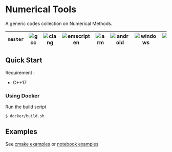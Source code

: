 # Numerical Tools
A generic codes collection on Numerical Methods.   

| `master` 	| ![gcc](https://github.com/alifahrri/nmtools/workflows/gcc/badge.svg) | ![clang](https://github.com/alifahrri/nmtools/workflows/clang/badge.svg) | ![emscripten](https://github.com/alifahrri/nmtools/workflows/emscripten/badge.svg) | ![arm](https://github.com/alifahrri/nmtools/workflows/arm/badge.svg) | ![android](https://github.com/alifahrri/nmtools/workflows/android/badge.svg) | ![windows](https://github.com/alifahrri/nmtools/workflows/windows-mingw/badge.svg) |  [![codecov](https://codecov.io/gh/alifahrri/nmtools/branch/master/graph/badge.svg)](https://codecov.io/gh/alifahrri/nmtools) |
|-|-|-|-|-|-|-|-|

## Quick Start
Requirement :
- C++17
### Using Docker
Run the build script
```
$ docker/build.sh
```

## Examples
  See [cmake examples](examples/nmtools/array/README.md) or [notebook examples](examples/notebooks)
